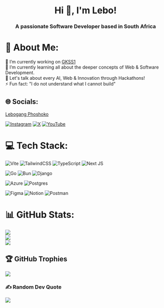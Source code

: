 <h1 align="center">Hi 👋, I'm Lebo!</h1>
<h3 align="center">A passionate Software Developer based in South Africa</h3>

# 💫 About Me:
🔭 I’m currently working on [GKSS1](https://github.com/0xlebogang/gkss1)<br>🌱 I’m currently learning all about the deeper concepts of Web & Software Development.<br>💬 Let's talk about every AI, Web & Innovation through Hackathons!<br>⚡ Fun fact: "I do not understand what I cannot build"



## 🌐 Socials:
<div class="badge-base LI-profile-badge" data-locale="en_US" data-size="large" data-theme="dark" data-type="HORIZONTAL" data-vanity="phoshoko-ml" data-version="v1"><a class="badge-base__link LI-simple-link" href="https://za.linkedin.com/in/phoshoko-ml?trk=profile-badge">Lebogang Phoshoko</a></div>

[![Instagram](https://img.shields.io/badge/Instagram-%23E4405F.svg?logo=Instagram&logoColor=white)](https://instagram.com/onlyphantom.leii) [![X](https://img.shields.io/badge/X-black.svg?logo=X&logoColor=white)](https://x.com/onlyphantomleii) [![YouTube](https://img.shields.io/badge/YouTube-%23FF0000.svg?logo=YouTube&logoColor=white)](https://youtube.com/@onlyphantomleii) 

# 💻 Tech Stack:
![Vite](https://img.shields.io/badge/vite-%23646CFF.svg?style=for-the-badge&logo=vite&logoColor=white) ![TailwindCSS](https://img.shields.io/badge/tailwindcss-%2338B2AC.svg?style=for-the-badge&logo=tailwind-css&logoColor=white) ![TypeScript](https://img.shields.io/badge/typescript-%23007ACC.svg?style=for-the-badge&logo=typescript&logoColor=white) ![Next JS](https://img.shields.io/badge/Next-black?style=for-the-badge&logo=next.js&logoColor=white)<br />

![Go](https://img.shields.io/badge/go-%2300ADD8.svg?style=for-the-badge&logo=go&logoColor=white) ![Bun](https://img.shields.io/badge/Bun-%23000000.svg?style=for-the-badge&logo=bun&logoColor=white)  ![Django](https://img.shields.io/badge/django-%23092E20.svg?style=for-the-badge&logo=django&logoColor=white)<br />

![Azure](https://img.shields.io/badge/azure-%230072C6.svg?style=for-the-badge&logo=microsoftazure&logoColor=white) ![Postgres](https://img.shields.io/badge/postgres-%23316192.svg?style=for-the-badge&logo=postgresql&logoColor=white)<br />

![Figma](https://img.shields.io/badge/figma-%23F24E1E.svg?style=for-the-badge&logo=figma&logoColor=white) ![Notion](https://img.shields.io/badge/Notion-%23000000.svg?style=for-the-badge&logo=notion&logoColor=white) ![Postman](https://img.shields.io/badge/Postman-FF6C37?style=for-the-badge&logo=postman&logoColor=white)

# 📊 GitHub Stats:
![](https://github-readme-stats.vercel.app/api?username=0xlebogang&theme=dark&hide_border=false&include_all_commits=false&count_private=false)<br/>
![](https://github-readme-streak-stats.herokuapp.com/?user=0xlebogang&theme=dark&hide_border=false)<br/>
![](https://github-readme-stats.vercel.app/api/top-langs/?username=0xlebogang&theme=dark&hide_border=false&include_all_commits=false&count_private=false&layout=compact)

## 🏆 GitHub Trophies
![](https://github-profile-trophy.vercel.app/?username=oxlebogang&theme=radical&no-frame=false&no-bg=true&margin-w=4)

### ✍️ Random Dev Quote
![](https://quotes-github-readme.vercel.app/api?type=horizontal&theme=dark)
